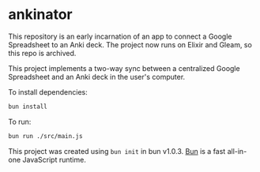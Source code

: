 # ankinator

This repository is an early incarnation of an app to connect a Google Spreadsheet to an Anki deck. The project now runs on Elixir and Gleam, so this repo is archived.

This project implements a two-way sync between a centralized Google Spreadsheet and an Anki deck in the user's computer.

To install dependencies:

```bash
bun install
```

To run:

```bash
bun run ./src/main.js
```

This project was created using `bun init` in bun v1.0.3. [Bun](https://bun.sh) is a fast all-in-one JavaScript runtime.
